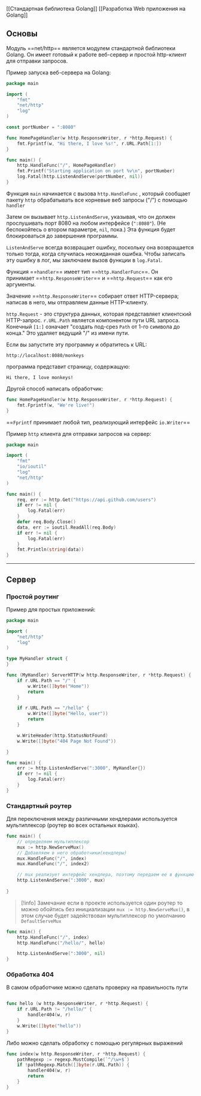 [[Стандартная библиотека Golang]]
[[Разработка Web приложения на Golang]]

## Основы

Модуль ==net/http== является модулем стандартной библиотеки Golang.
Он имеет готовый к работе веб-сервер и простой http-клиент для отправки запросов.

Пример запуска веб-сервера на Golang:

```Go
package main

import (
	"fmt"
	"net/http"
	"log"
)

const portNumber = ":8080"

func HomePageHandler(w http.ResponseWriter, r *http.Request) {
	fmt.Fprintf(w, "Hi there, I love %s!", r.URL.Path[1:])
}

func main() {
	http.HandleFunc("/", HomePageHandler)
	fmt.Printf("Starting application on port %v\n", portNumber)
	log.Fatal(http.ListenAndServe(portNumber, nil))
}
```
Функция `main` начинается с вызова `http.HandleFunc` , который сообщает пакету `http` обрабатывать все корневые веб запросы ("/") с помощью `handler`

Затем он вызывает `http.ListenAndServe`, указывая, что он должен прослушивать порт 8080 на любом интерфейсе (`":8080"`). (Не беспокойтесь о втором параметре, `nil`, пока.) Эта функция будет блокироваться до завершения программы.

`ListenAndServe` всегда возвращает ошибку, поскольку она возвращается только тогда, когда случилась неожиданная ошибка. Чтобы записать эту ошибку в лог, мы заключаем вызов функции в `log.Fatal`.

Функция ==`handler`== имеет тип ==`http.HandlerFunc`==. Он принимает ==`http.ResponseWriter`== и ==`http.Request`== как его аргументы.

Значение ==`http.ResponseWriter`== собирает ответ HTTP-сервера; написав в него, мы отправляем данные HTTP-клиенту.

`http.Request` - это структура данных, которая представляет клиентский HTTP-запрос. `r.URL.Path` является компонентом пути URL запроса. Конечный `[1:]` означает "создать под-срез `Path` от 1-го символа до конца." Это удаляет ведущий "/" из имени пути.

Если вы запустите эту программу и обратитесь к URL:

```
http://localhost:8080/monkeys
```

программа представит страницу, содержащую:

```
Hi there, I love monkeys!
```

Другой способ написать обработчик:
```Go
func HomePageHandler(w http.ResponseWriter, r *http.Request) {
	fmt.Fprintf(w, "We're live!")
}
```
==`Fprintf` принимает любой тип, реализующий интерфейс `io.Writer`==

Пример `http` клиента для отправки запросов на сервер:
```Go
package main

import (
	"fmt"
	"io/ioutil"
	"log"
	"net/http"
)

func main() {
	req, err := http.Get("https://api.github.com/users")
	if err != nil {
		log.Fatal(err)
	}
	defer req.Body.Close()
	data, err := ioutil.ReadAll(req.Body)
	if err != nil {
		log.Fatal(err)
	}
	fmt.Println(string(data))
}
```

---

## Сервер

### Простой роутинг

Пример для простых приложений:
```go
package main

import (
	"net/http"
	"log"
)

type MyHandler struct {
}

func (MyHandler) ServerHTTP(w http.ResponseWriter, r *http.Request) {
	if r.URL.Path == "/" {
		w.Write([]byte("Home"))
		return
	}

	if r.URL.Path == "/hello" {
		w.Write([]byte("Hello, user"))
		return
	}

	w.WriteHeader(http.StatusNotFound)
	w.Write([]byte("404 Page Not Found"))

}

func main() {
	err := http.ListenAndServe(":3000", MyHandler{})
	if err != nil {
		log.Fatal(err)
	}
}

```

### Стандартный роутер

Для переключения между различными хендлерами используется мультиплексор (роутер во всех остальных языках). 
```go
func main() {
	// определяем мультиплексор
	mux := http.NewServeMux()
	// Добавляем в него обработчики(хендлеры)
	mux.HandleFunc("/", index)
	mux.HandleFunc("/", index2)

	// mux реализует интерфейс хендлера, поэтому передаем ее в функцию
	http.ListenAndServe(":3000", mux)
	
}
```
>[!info] Замечание
>если в проекте используется один роутер то можно обойтись без инициализации `mux := http.NewServeMux()`, в этом случае будет задействован мультиплексор по умолчанию `DefaultServeMux`
```go
func main() {
	http.HandleFunc("/", index)
	http.HandleFunc("/hello/", hello)

	http.ListenAndServe(":3000", nil)
}
```

### Обработка 404

В самом обработчике можно сделать проверку на правильность пути
```go

func hello (w http.ResponseWriter, r *http.Request) {
	if r.URL.Path != "/hello/" {
		handler404(w, r)
	}
	w.Write([]byte("hello"))
}
```

Либо можно сделать обработку с помощью регулярных выражений

```go
func index(w http.ResponseWriter, r *http.Request) {
	pathRegexp := regexp.MustCompile(`^/\w+$`)
	if !pathRegexp.Match([]byte(r.URL.Path)) {
		handler404(w, r)
		return	
	}
}
```